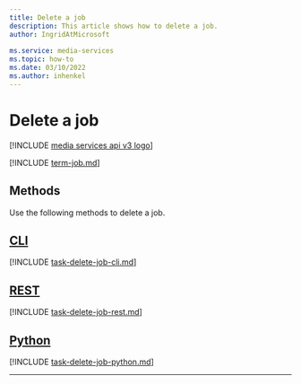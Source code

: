```yaml
---
title: Delete a job
description: This article shows how to delete a job.
author: IngridAtMicrosoft
 
ms.service: media-services
ms.topic: how-to
ms.date: 03/10/2022
ms.author: inhenkel
---
```


# Delete a job

[!INCLUDE [media services api v3 logo](./includes/v3-hr.md)]

[!INCLUDE [term-job.md](./includes/term-job.md)]

## Methods

Use the following methods to delete a job.

## [CLI](#tab/cli/)

[!INCLUDE [task-delete-job-cli.md](includes/task-delete-job-cli.md)]

## [REST](#tab/rest/)

[!INCLUDE [task-delete-job-rest.md](includes/task-delete-job-rest.md)]

## [Python](#tab/python/)

[!INCLUDE [task-delete-job-python.md](includes/task-delete-job-python.md)]

---

